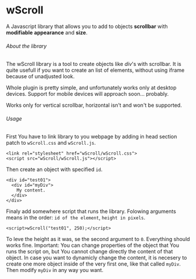 # wScroll
A Javascript library that allows you to add to objects **scrollbar** with **modifiable** **appearance** and **size**.

###### About the library
The wScroll library is a tool to create objects like *div*'s with scrollbar.
It is quite usefull if you want to create an list of elements, without using iframe because of unadjusted look.

Whole plugin is pretty simple, and unfortunately works only at desktop devices. 
Support for mobile devices will approach soon... probably.

Works only for vertical scrollbar, horizontal isn't and won't be supported.

###### Usage
First You have to link library to you webpage by adding in head section patch to `wScroll.css` and `wScroll.js`.
```
<link rel="stylesheet" href="wScroll/wScroll.css">
<script src="wScroll/wScroll.js"></script>
```
Then create an object with specified `id`.
```
<div id="test01">
  <div id="myDiv">
    My content. 
  </div>
</div>
```
Finaly add somewhere script that runs the library. Folowing arguments means in the order: `id of the element`, `height in pixels`.
```
<script>wScroll("test01", 250);</script>
```
To leve the height as it was, se the second argument to `0`. Everything should works fine.
Important: You can change properties of the object that You runs the script on, but You cannot change directly the content of that object. In case you want to dynamicly change the content, it is necesery to create one more object inside of the very first one, like that called `myDiv`. Then modify `myDiv` in any way you want.
